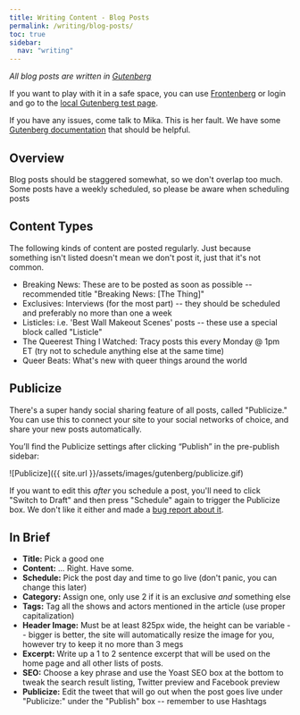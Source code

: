```yaml
---
title: Writing Content - Blog Posts
permalink: /writing/blog-posts/
toc: true
sidebar:
  nav: "writing"
---
```


_All blog posts are written in [Gutenberg](https://wordpress.org/plugins/gutenberg/)_

If you want to play with it in a safe space, you can use [Frontenberg](http://moc.co/sandbox/example-post/) or login and go to the [local Gutenberg test page](https://lezwatchtv.com/wp-admin/post-new.php?gutenberg-demo).

If you have any issues, come talk to Mika. This is her fault. We have some [Gutenberg documentation](/writing/gutenberg/) that should be helpful.

## Overview

Blog posts should be staggered somewhat, so we don't overlap too much. Some posts have a weekly scheduled, so please be aware when scheduling posts

## Content Types

The following kinds of content are posted regularly. Just because something isn't listed doesn't mean we don't post it, just that it's not common.

* Breaking News: These are to be posted as soon as possible -- recommended title "Breaking News: [The Thing]"
* Exclusives: Interviews (for the most part) -- they should be scheduled and preferably no more than one a week
* Listicles: i.e. 'Best Wall Makeout Scenes' posts -- these use a special block called "Listicle"
* The Queerest Thing I Watched: Tracy posts this every Monday @ 1pm ET (try not to schedule anything else at the same time)
* Queer Beats: What's new with queer things around the world

## Publicize

There's a super handy social sharing feature of all posts, called "Publicize." You can use this to connect your site to your social networks of choice, and share your new posts automatically.

You’ll find the Publicize settings  after clicking “Publish” in the pre-publish sidebar:

![Publicize]({{ site.url }}/assets/images/gutenberg/publicize.gif)

If you want to edit this _after_ you schedule a post, you'll need to click "Switch to Draft" and then press "Schedule" again to trigger the Publicize box. We don't like it either and made a [bug report about it](https://github.com/Automattic/jetpack/issues/10736).

## In Brief

- **Title:** Pick a good one
- **Content:** ... Right. Have some.
- **Schedule:** Pick the post day and time to go live (don't panic, you can change this later)
- **Category:** Assign one, only use 2 if it is an exclusive _and_ something else
- **Tags:** Tag all the shows and actors mentioned in the article (use proper capitalization)
- **Header Image:** Must be at least 825px wide, the height can be variable -- bigger is better, the site will automatically resize the image for you, however try to keep it no more than 3 megs
- **Excerpt:** Write up a 1 to 2 sentence excerpt that will be used on the home page and all other lists of posts.
- **SEO:** Choose a key phrase and use the Yoast SEO box at the bottom to tweak the search result listing, Twitter preview and Facebook preview
- **Publicize:** Edit the tweet that will go out when the post goes live under "Publicize:" under the "Publish" box -- remember to use Hashtags
